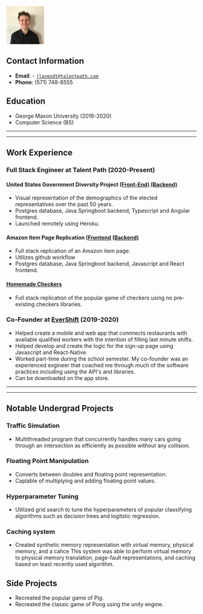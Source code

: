 <link rel="stylesheet" type="text/css" media="all" href="./style.css"/>

<img class="center" src="mypicture.jpeg" alt="drawing" width="100" height="auto"/>

## Contact Information
* **Email**: - <a href="mailto:jlavendt@talentpath.com">`jlavendt@talentpath.com`</a>
* **Phone**: (571) 748-8555

## Education
* George Mason University (2016-2020)
* Computer Science (BS)

<hr><hr>

## Work Experience

### Full Stack Engineer at Talent Path (2020-Present)

#### United States Government Diversity Project [(Front-End)](https://github.com/Cwiesen/DiversityInclusionFrontend) [(Backend)](https://github.com/Cwiesen/DiversityInclusionProject)

* Visual representation of the demographics of the elected representatives over the past 50 years.
* Postgres database, Java Springboot backend, Typescript and Angular frontend.
* Launched remotely using Heroku.

#### Amazon Item Page Replication [(Frontend](https://github.com/TheReallyGreatTeamFSEMarch2021/ReactShamazin) [(Backend)](https://github.com/TheReallyGreatTeamFSEMarch2021/Shamazin2)

* Full stack replication of an Amazon item page.
* Utilizes github workflow
* Postgres database, Java Springboot backend, Javascript and React frontend.

#### [Homemade Checkers](https://github.com/jlavendtt/Home-Made-Checkers)

* Full stack replication of the popular game of checkers using no pre-existing checkers libraries.

### Co-Founder at [EverShift](https://www.evershift.io/) (2019-2020)

* Helped create a mobile and web app that connnects restaurants with available qualified workers with the intention of filling last minute shifts.
* Helped develop and create the logic for the sign-up page using Javascript and React-Native.
* Worked part-time during the school semester. My co-founder was an experienced exgineer that coached me through much of the software practices including using the API's and libraries.
* Can be downloaded on the app store.

<hr><hr>

## Notable Undergrad Projects

### Traffic Simulation

* Multithreaded program that concurrently handles many cars going through an intersection as efficiently as possible without any collision.

### Floating Point Manipulation

* Converts between doubles and floating point representation.
* Caplable of multiplying and adding floating point values.

### Hyperparameter Tuning 

* Utilized grid search to tune the hyperparameters of popular classifying algorithms such as decision trees and logitstic regression.

### Caching system
 
* Created synthetic memory representation with virtual memory, physical memory, and a cahce This system was able to perform virtual memory to physical memory translation, page-fault representations, and caching based on least recently used algorithm.

## Side Projects

* Recreated the popular game of Pig.
* Recreated the classic game of Pong using the unity engine.
